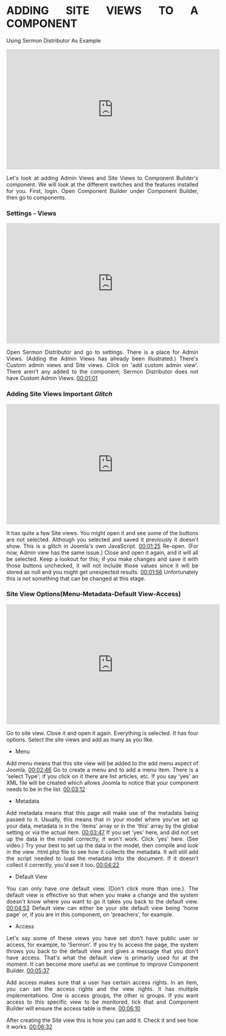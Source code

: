 <div style="text-align: justify">

# ADDING SITE VIEWS TO A COMPONENT

Using Sermon Distributor As Example

<iframe width="560" height="315" src="https://www.youtube-nocookie.com/embed/zZ_HJeYL8ps" frameborder="0" allow="accelerometer; autoplay; encrypted-media; gyroscope; picture-in-picture" allowfullscreen></iframe>

Let's look at adding Admin Views and Site Views to Component Builder's component. We will look at the different switches and the features installed for you. First, login. Open Component Builder under Component Builder, then go to components.

### Settings - Views

<iframe width="560" height="315" src="https://www.youtube-nocookie.com/embed/zZ_HJeYL8ps?start=25" frameborder="0" allow="accelerometer; autoplay; encrypted-media; gyroscope; picture-in-picture" allowfullscreen></iframe>

Open Sermon Distributor and go to settings. There is a place for Admin Views. (Adding the Admin Views has already been illustrated.) There's Custom admin views and Site views. Click on 'add custom admin view'. There aren't any added to the component; Sermon Distributor does not have Custom Admin Views. [00:01:01](https://www.youtube.com/watch?v=zZ_HJeYL8ps&list=PLQRGFI8XZ_wtGvPQZWBfDzzlERLQgpMRE&t=00h01m01s)

### Adding Site Views Important _Glitch_

<iframe width="560" height="315" src="https://www.youtube-nocookie.com/embed/zZ_HJeYL8ps?start=71" frameborder="0" allow="accelerometer; autoplay; encrypted-media; gyroscope; picture-in-picture" allowfullscreen></iframe>

It has quite a few Site views. You might open it and see some of the buttons are not selected. Although you selected and saved it previously it doesn't show. This is a glitch in Joomla's own JavaScript. [00:01:25](https://www.youtube.com/watch?v=zZ_HJeYL8ps&list=PLQRGFI8XZ_wtGvPQZWBfDzzlERLQgpMRE&t=00h01m25s) Re-open. (For now, Admin view has the same issue.) Close and open it again, and it will all be selected. Keep a lookout for this; if you make changes and save it with those buttons unchecked, it will not include those values since it will be stored as null and you might get unexpected results. [00:01:56](https://www.youtube.com/watch?v=zZ_HJeYL8ps&list=PLQRGFI8XZ_wtGvPQZWBfDzzlERLQgpMRE&t=00h01m56s) Unfortunately this is not something that can be changed at this stage.

### Site View Options(Menu-Metadata-Default View-Access)

<iframe width="560" height="315" src="https://www.youtube-nocookie.com/embed/zZ_HJeYL8ps?start=141" frameborder="0" allow="accelerometer; autoplay; encrypted-media; gyroscope; picture-in-picture" allowfullscreen></iframe>

Go to site view. Close it and open it again. Everything is selected. It has four options. Select the site views and add as many as you like.

* Menu

Add menu means that this site view will be added to the add menu aspect of Joomla. [00:02:46](https://www.youtube.com/watch?v=zZ_HJeYL8ps&list=PLQRGFI8XZ_wtGvPQZWBfDzzlERLQgpMRE&t=00h02m46s) Go to create a menu and to add a menu item. There is a 'select Type'; if you click on it there are list articles, etc. If you say 'yes' an XML file will be created which allows Joomla to notice that your component needs to be in the list. [00:03:12](https://www.youtube.com/watch?v=zZ_HJeYL8ps&list=PLQRGFI8XZ_wtGvPQZWBfDzzlERLQgpMRE&t=00h03m12s)

* Metadata

Add metadata means that this page will make use of the metadata being passed to it. Usually, this means that in your model where you've set up your data, metadata is in the 'items' array or in the 'this' array by the global setting or via the actual item. [00:03:47](https://www.youtube.com/watch?v=zZ_HJeYL8ps&list=PLQRGFI8XZ_wtGvPQZWBfDzzlERLQgpMRE&t=00h03m47s) If you set 'yes' here, and did not set up the data in the model correctly, it won't work. Click 'yes' here. (See video.) Try your best to set up the data in the model, then compile and look in the view .html.php file to see how it collects the metadata. It will still add the script needed to load the metadata into the document. If it doesn't collect it correctly, you'd see it too. [00:04:22](https://www.youtube.com/watch?v=zZ_HJeYL8ps&list=PLQRGFI8XZ_wtGvPQZWBfDzzlERLQgpMRE&t=00h04m22s)

* Default View

You can only have one default view. (Don't click more than one.). The default view is effective so that when you make a change and the system doesn't know where you want to go it takes you back to the default view. [00:04:53](https://www.youtube.com/watch?v=zZ_HJeYL8ps&list=PLQRGFI8XZ_wtGvPQZWBfDzzlERLQgpMRE&t=00h04m53s) Default view can either be your site default view being 'home page' or, if you are in this component, on 'preachers', for example.

* Access

Let's say some of these views you have set don't have public user or access, for example, to 'Sermon'. If you try to access the page, the system throws you back to the default view and gives a message that you don't have access. That's what the default view is primarily used for at the moment. It can become more useful as we continue to improve Component Builder. [00:05:37](https://www.youtube.com/watch?v=zZ_HJeYL8ps&list=PLQRGFI8XZ_wtGvPQZWBfDzzlERLQgpMRE&t=00h05m37s)

Add access makes sure that a user has certain access rights. In an item, you can set the access rights and the view rights. It has multiple implementations. One is access groups, the other is groups. If you want access to this specific view to be monitored, tick that and Component Builder will ensure the access table is there. [00:06:10](https://www.youtube.com/watch?v=zZ_HJeYL8ps&list=PLQRGFI8XZ_wtGvPQZWBfDzzlERLQgpMRE&t=00h06m10s)

After creating the Site view this is how you can add it. Check it and see how it works. [00:06:32](https://www.youtube.com/watch?v=zZ_HJeYL8ps&list=PLQRGFI8XZ_wtGvPQZWBfDzzlERLQgpMRE&t=00h06m32s)

</div>
